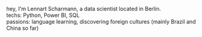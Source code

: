 hey, I'm Lennart Scharmann, a data scientist located in Berlin.\
techs: Python, Power BI, SQL\
passions: language learning, discovering foreign cultures (mainly Brazil and China so far)
